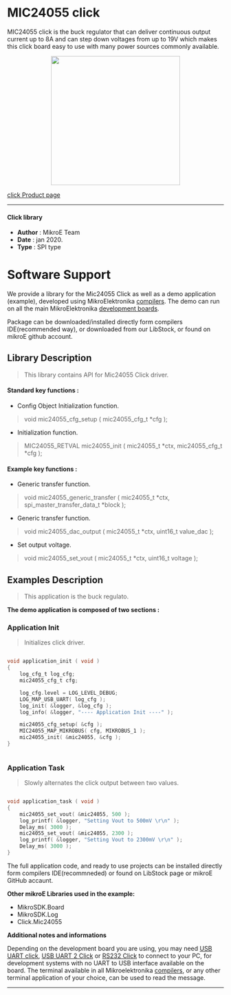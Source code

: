 
# MIC24055  click

MIC24055 click is the buck regulator that can deliver continuous output current up to 8A and can step down voltages from up to 19V which makes this click board easy to use with many power sources commonly available.

<p align="center">
  <img src="https://download.mikroe.com/images/click_for_ide/mic24055_click.png" height=300px>
</p>

[click Product page](<https://www.mikroe.com/mic24055-click>)

---


#### Click library 

- **Author**        : MikroE Team
- **Date**          : jan 2020.
- **Type**          : SPI type


# Software Support

We provide a library for the Mic24055 Click 
as well as a demo application (example), developed using MikroElektronika 
[compilers](https://shop.mikroe.com/compilers). 
The demo can run on all the main MikroElektronika [development boards](https://shop.mikroe.com/development-boards).

Package can be downloaded/installed directly form compilers IDE(recommended way), or downloaded from our LibStock, or found on mikroE github account. 

## Library Description

> This library contains API for Mic24055 Click driver.

#### Standard key functions :

- Config Object Initialization function.
> void mic24055_cfg_setup ( mic24055_cfg_t *cfg ); 
 
- Initialization function.
> MIC24055_RETVAL mic24055_init ( mic24055_t *ctx, mic24055_cfg_t *cfg );

#### Example key functions :

- Generic transfer function.
> void mic24055_generic_transfer ( mic24055_t *ctx, spi_master_transfer_data_t *block );
 
- Generic transfer function.
> void mic24055_dac_output ( mic24055_t *ctx, uint16_t value_dac );

- Set output voltage.
> void mic24055_set_vout ( mic24055_t *ctx, uint16_t voltage );

## Examples Description

> This application is the buck regulato.

**The demo application is composed of two sections :**

### Application Init 

> Initializes click driver.

```c

void application_init ( void )
{
    log_cfg_t log_cfg;
    mic24055_cfg_t cfg;

    log_cfg.level = LOG_LEVEL_DEBUG;
    LOG_MAP_USB_UART( log_cfg );
    log_init( &logger, &log_cfg );
    log_info( &logger, "---- Application Init ----" );

    mic24055_cfg_setup( &cfg );
    MIC24055_MAP_MIKROBUS( cfg, MIKROBUS_1 );
    mic24055_init( &mic24055, &cfg );
}
  
```

### Application Task

> Slowly alternates the click output between two values.

```c

void application_task ( void )
{
    mic24055_set_vout( &mic24055, 500 );
    log_printf( &logger, "Setting Vout to 500mV \r\n" );
    Delay_ms( 3000 );
    mic24055_set_vout( &mic24055, 2300 );
    log_printf( &logger, "Setting Vout to 2300mV \r\n" );
    Delay_ms( 3000 );
}  

```

The full application code, and ready to use projects can be  installed directly form compilers IDE(recommneded) or found on LibStock page or mikroE GitHub accaunt.

**Other mikroE Libraries used in the example:** 

- MikroSDK.Board
- MikroSDK.Log
- Click.Mic24055

**Additional notes and informations**

Depending on the development board you are using, you may need 
[USB UART click](https://shop.mikroe.com/usb-uart-click), 
[USB UART 2 Click](https://shop.mikroe.com/usb-uart-2-click) or 
[RS232 Click](https://shop.mikroe.com/rs232-click) to connect to your PC, for 
development systems with no UART to USB interface available on the board. The 
terminal available in all Mikroelektronika 
[compilers](https://shop.mikroe.com/compilers), or any other terminal application 
of your choice, can be used to read the message.



---
